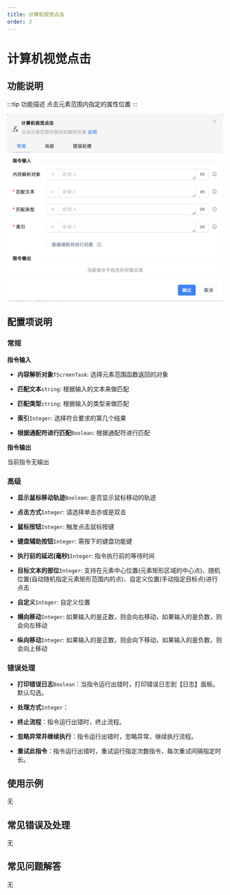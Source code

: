 ```yaml
---
title: 计算机视觉点击
order: 3
---
```


# 计算机视觉点击

## 功能说明

:::tip 功能描述
点击元素范围内指定的属性位置
:::

![计算机视觉点击](../../assets/计算机视觉点击_command.png)

## 配置项说明

### 常规

**指令输入**

- **内容解析对象**`TScreenTask`: 选择元素范围函数返回的对象

- **匹配文本**`string`: 根据输入的文本来做匹配

- **匹配类型**`string`: 根据输入的类型来做匹配

- **索引**`Integer`: 选择符合要求的第几个结果

- **根据通配符进行匹配**`Boolean`: 根据通配符进行匹配


**指令输出**

当前指令无输出

### 高级

- **显示鼠标移动轨迹**`Boolean`: 是否显示鼠标移动的轨迹

- **点击方式**`Integer`: 请选择单击亦或是双击

- **鼠标按钮**`Integer`: 触发点击鼠标按键

- **键盘辅助按钮**`Integer`: 需按下的键盘功能键

- **执行前的延迟(毫秒)**`Integer`: 指令执行前的等待时间

- **目标文本的部位**`Integer`: 支持在元素中心位置(元素矩形区域的中心点)、随机位置(自动随机指定元素矩形范围内的点)、自定义位置(手动指定目标点)进行点击

- **自定义**`Integer`: 自定义位置

- **横向移动**`Integer`: 如果输入的是正数，则会向右移动，如果输入的是负数，则会向左移动

- **纵向移动**`Integer`: 如果输入的是正数，则会向下移动，如果输入的是负数，则会向上移动

### 错误处理

- **打印错误日志**`Boolean`：当指令运行出错时，打印错误日志到【日志】面板。默认勾选。

- **处理方式**`Integer`：

 - **终止流程**：指令运行出错时，终止流程。

 - **忽略异常并继续执行**：指令运行出错时，忽略异常，继续执行流程。

 - **重试此指令**：指令运行出错时，重试运行指定次数指令，每次重试间隔指定时长。

## 使用示例
无

## 常见错误及处理

无

## 常见问题解答

无

